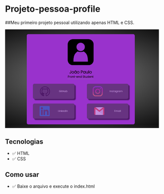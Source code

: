 # Projeto-pessoa-profile
##Meu primeiro projeto pessoal utilizando apenas HTML e CSS.
<br>
<div align="center">
    <img src="/_images/projeto3.gif" alt="Gif Projeto Profile">
</div>


<h2>Tecnologias</h2>

- ✅ HTML
- ✅ CSS

<h2>Como usar</h2>

- ✅ Baixe o arquivo e execute o index.html





